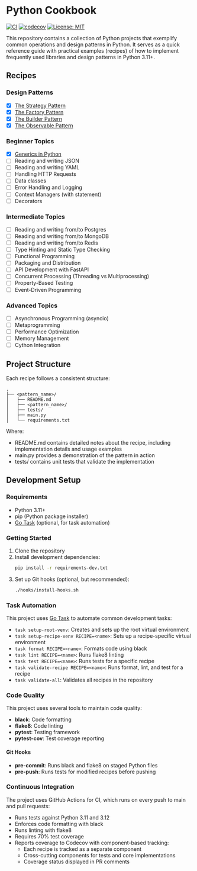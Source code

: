 # Python Cookbook

[![CI](https://github.com/johnburbridge/python-cookbook/actions/workflows/ci.yaml/badge.svg)](https://github.com/johnburbridge/python-cookbook/actions/workflows/ci.yaml)
[![codecov](https://codecov.io/gh/johnburbridge/python-cookbook/branch/main/graph/badge.svg)](https://codecov.io/gh/johnburbridge/python-cookbook)
[![License: MIT](https://img.shields.io/badge/License-MIT-yellow.svg)](https://opensource.org/licenses/MIT)

This repository contains a collection of Python projects that exemplify common operations and design patterns in Python. It serves as a quick reference guide with practical examples (recipes) of how to implement frequently used libraries and design patterns in Python 3.11+.

## Recipes

### Design Patterns
- [x] [The Strategy Pattern](./strategy_pattern/README.md)
- [x] [The Factory Pattern](./factory_pattern/README.md)
- [x] [The Builder Pattern](./builder_pattern/README.md)
- [x] [The Observable Pattern](./observable_pattern/README.md)

### Beginner Topics
- [x] [Generics in Python](./generics/README.md)
- [ ] Reading and writing JSON
- [ ] Reading and writing YAML
- [ ] Handling HTTP Requests
- [ ] Data classes
- [ ] Error Handling and Logging
- [ ] Context Managers (with statement)
- [ ] Decorators

### Intermediate Topics
- [ ] Reading and writing from/to Postgres
- [ ] Reading and writing from/to MongoDB
- [ ] Reading and writing from/to Redis
- [ ] Type Hinting and Static Type Checking
- [ ] Functional Programming
- [ ] Packaging and Distribution
- [ ] API Development with FastAPI
- [ ] Concurrent Processing (Threading vs Multiprocessing)
- [ ] Property-Based Testing
- [ ] Event-Driven Programming

### Advanced Topics
- [ ] Asynchronous Programming (asyncio)
- [ ] Metaprogramming
- [ ] Performance Optimization
- [ ] Memory Management
- [ ] Cython Integration

## Project Structure

Each recipe follows a consistent structure:

```
.
├── <pattern_name>/
│   ├── README.md
│   ├── <pattern_name>/
│   ├── tests/
│   ├── main.py
│   └── requirements.txt
```

Where:
- README.md contains detailed notes about the recipe, including implementation details and usage examples
- main.py provides a demonstration of the pattern in action
- tests/ contains unit tests that validate the implementation

## Development Setup

### Requirements
- Python 3.11+
- pip (Python package installer)
- [Go Task](https://taskfile.dev/) (optional, for task automation)

### Getting Started
1. Clone the repository
2. Install development dependencies:
   ```bash
   pip install -r requirements-dev.txt
   ```
3. Set up Git hooks (optional, but recommended):
   ```bash
   ./hooks/install-hooks.sh
   ```

### Task Automation
This project uses [Go Task](https://taskfile.dev/) to automate common development tasks:
- `task setup-root-venv`: Creates and sets up the root virtual environment
- `task setup-recipe-venv RECIPE=<name>`: Sets up a recipe-specific virtual environment
- `task format RECIPE=<name>`: Formats code using black
- `task lint RECIPE=<name>`: Runs flake8 linting
- `task test RECIPE=<name>`: Runs tests for a specific recipe
- `task validate-recipe RECIPE=<name>`: Runs format, lint, and test for a recipe
- `task validate-all`: Validates all recipes in the repository

### Code Quality
This project uses several tools to maintain code quality:
- **black**: Code formatting
- **flake8**: Code linting
- **pytest**: Testing framework
- **pytest-cov**: Test coverage reporting

#### Git Hooks
- **pre-commit**: Runs black and flake8 on staged Python files
- **pre-push**: Runs tests for modified recipes before pushing

### Continuous Integration
The project uses GitHub Actions for CI, which runs on every push to main and pull requests:
- Runs tests against Python 3.11 and 3.12
- Enforces code formatting with black
- Runs linting with flake8
- Requires 70% test coverage
- Reports coverage to Codecov with component-based tracking:
  - Each recipe is tracked as a separate component
  - Cross-cutting components for tests and core implementations
  - Coverage status displayed in PR comments
